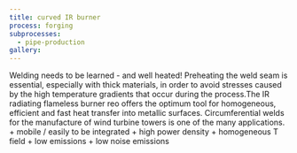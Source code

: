 ```yaml
---
title: curved IR burner
process: forging
subprocesses:
  - pipe-production
gallery:
---
```


Welding needs to be learned - and well heated! Preheating the weld seam is essential, especially with thick materials, in order to avoid stresses caused by the high temperature gradients that occur during the process.The IR radiating flameless burner reo offers the optimum tool for homogeneous, efficient and fast heat transfer into metallic surfaces. Circumferential welds for the manufacture of wind turbine towers is one of the many applications.  + mobile / easily to be integrated + high power density + homogeneous T field + low emissions + low noise emissions

